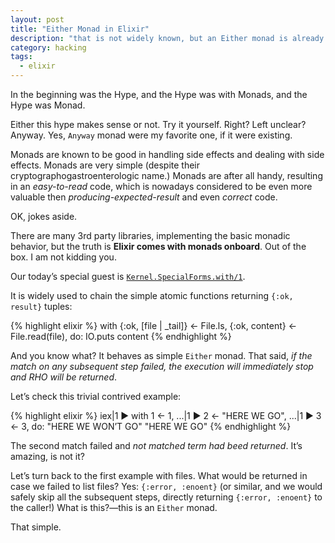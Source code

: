 ```yaml
---
layout: post
title: "Either Monad in Elixir"
description: "that is not widely known, but an Either monad is already presented in Elixir"
category: hacking
tags:
  - elixir
---
```


In the beginning was the Hype, and the Hype was with Monads, and the Hype was Monad.

Either this hype makes sense or not. Try it yourself. Right? Left unclear? Anyway.
Yes, `Anyway` monad were my favorite one, if it were existing.

Monads are known to be good in handling side effects and dealing with side effects.
Monads are very simple (despite their cryptographogastroenterologic name.) Monads
are after all handy, resulting in an _easy-to-read_ code, which is nowadays considered
to be even more valuable then _producing-expected-result_ and even _correct_ code.

OK, jokes aside.

There are many 3rd party libraries, implementing the basic monadic behavior, but
the truth is **Elixir comes with monads onboard**. Out of the box. I am not kidding you.

Our today’s special guest is
[`Kernel.SpecialForms.with/1`](https://hexdocs.pm/elixir/Kernel.SpecialForms.html#with/1).

It is widely used to chain the simple atomic functions returning `{:ok, result}`
tuples:

{% highlight elixir %}
with {:ok, [file | _tail]} <- File.ls,
     {:ok, content} <- File.read(file),
  do: IO.puts content
{% endhighlight %}

And you know what? It behaves as simple `Either` monad. That said,
_if the match on any subsequent step failed, the execution will immediately stop
and RHO will be returned_.

Let’s check this trivial contrived example:

{% highlight elixir %}
iex|1 ▶ with 1 <- 1,
...|1 ▶      2 <- "HERE WE GO",
...|1 ▶      3 <- 3, do: "HERE WE WON’T GO"
"HERE WE GO"
{% endhighlight %}

The second match failed and _not matched term had beed returned_. It’s amazing,
is not it?

Let’s turn back to the first example with files. What would be returned in case
we failed to list files? Yes: `{:error, :enoent}` (or similar, and we would
safely skip all the subsequent steps, directly returning `{:error, :enoent}`
to the caller!) What is this?—this is an `Either` monad.

That simple.
